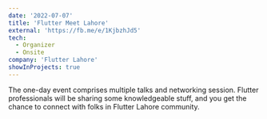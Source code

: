 ```yaml
---
date: '2022-07-07'
title: 'Flutter Meet Lahore'
external: 'https://fb.me/e/1KjbzhJd5'
tech:
  - Organizer
  - Onsite
company: 'Flutter Lahore'
showInProjects: true
---
```


The one-day event comprises multiple talks and networking session. Flutter professionals will be sharing some knowledgeable stuff, and you get the chance to connect with folks in Flutter Lahore community. 